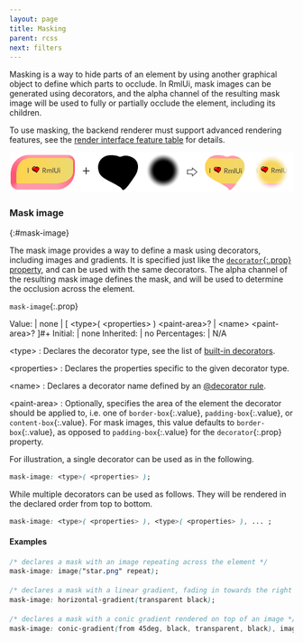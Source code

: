 ```yaml
---
layout: page
title: Masking
parent: rcss
next: filters
---
```


Masking is a way to hide parts of an element by using another graphical object to define which parts to occlude. In RmlUi, mask images can be generated using decorators, and the alpha channel of the resulting mask image will be used to fully or partially occlude the element, including its children.

To use masking, the backend renderer must support advanced rendering features, see the [render interface feature table](../cpp_manual/interfaces/render.html#feature-table) for details.

![Filters from the `effects` sample](../../assets/images/mask-image.png)

### Mask image
{:#mask-image}

The mask image provides a way to define a mask using decorators, including images and gradients. It is specified just like the [`decorator`{:.prop} property](decorators.html#decorator), and can be used with the same decorators. The alpha channel of the resulting mask image defines the mask, and will be used to determine the occlusion across the element.

`mask-image`{:.prop}

Value: | none \| \[ \<type\>( \<properties\> ) \<paint-area\>? \| \<name\> \<paint-area\>? \]<span class="prop-def-symbol" title="One or more comma-separated occurrences">#+</span>
Initial: | none
Inherited: | no
Percentages: | N/A

\<type\>
: Declares the decorator type, see the list of [built-in decorators](decorators.html#decorators).

\<properties\>
: Declares the properties specific to the given decorator type.

\<name\>
: Declares a decorator name defined by an [@decorator rule](decorators.html#decorator-at-rule).

\<paint-area\>
: Optionally, specifies the area of the element the decorator should be applied to, i.e. one of `border-box`{:.value}, `padding-box`{:.value}, or `content-box`{:.value}. For mask images, this value defaults to `border-box`{:.value}, as opposed to `padding-box`{:.value} for the `decorator`{:.prop} property.

For illustration, a single decorator can be used as in the following.

```css
mask-image: <type>( <properties> );
```

While multiple decorators can be used as follows. They will be rendered in the declared order from top to bottom.

```css
mask-image: <type>( <properties> ), <type>( <properties> ), ... ;
```

#### Examples

```css
/* declares a mask with an image repeating across the element */
mask-image: image("star.png" repeat);

/* declares a mask with a linear gradient, fading in towards the right */
mask-image: horizontal-gradient(transparent black);

/* declares a mask with a conic gradient rendered on top of an image */
mask-image: conic-gradient(from 45deg, black, transparent, black), image("star.png" cover);
```
